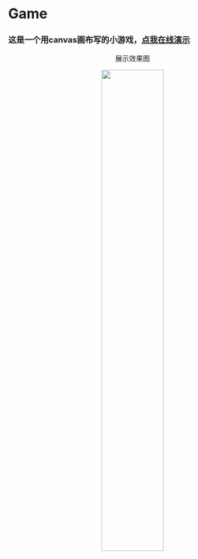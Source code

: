 # Game
### 这是一个用canvas画布写的小游戏，[点我在线演示](https://lixiatao.github.io/Game/)  
<p align=center> 展示效果图 </p>
<div align=center>
 <img src="images/gameImg.png" width="50%" />
</div>

